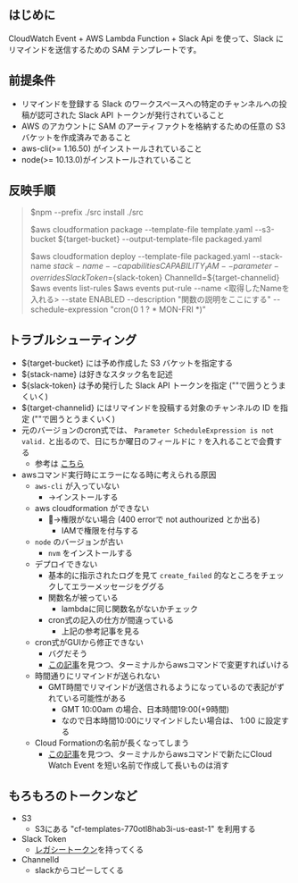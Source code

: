 ## はじめに 

CloudWatch Event + AWS Lambda Function + Slack Api を使って、Slack にリマインドを送信するための SAM テンプレートです。

## 前提条件  

* リマインドを登録する Slack のワークスペースへの特定のチャンネルへの投稿が認可された Slack API トークンが発行されていること  
* AWS のアカウントに SAM のアーティファクトを格納するための任意の S3 バケットを作成済みであること  
* aws-cli(>= 1.16.50) がインストールされていること  
* node(>= 10.13.0)がインストールされていること  

## 反映手順  

> $npm --prefix ./src install ./src  
> 
> $aws cloudformation package --template-file template.yaml --s3-bucket ${target-bucket} --output-template-file packaged.yaml  
>  
> $aws cloudformation deploy --template-file packaged.yaml --stack-name ${stack-name} --capabilities CAPABILITY_IAM --parameter-overrides SlackToken=${slack-token} ChannelId=${target-channelid}
> $aws events list-rules
> $aws events put-rule --name <取得したNameを入れる>  --state ENABLED --description "関数の説明をここにする" --schedule-expression "cron(0 1 ? * MON-FRI *)"

## トラブルシューティング
* ${target-bucket} には予め作成した S3 バケットを指定する
* ${stack-name} は好きなスタック名を記述
* ${slack-token} は予め発行した Slack API トークンを指定 (""で囲うとうまくいく)
* ${target-channelid} にはリマインドを投稿する対象のチャンネルの ID を指定 (""で囲うとうまくいく)
* 元のバージョンのcron式では、 `Parameter ScheduleExpression is not valid.` と出るので、日にちか曜日のフィールドに `?` を入れることで会費する
  * 参考は [こちら](https://www.kabegiwablog.com/entry/2018/05/23/100000)
* awsコマンド実行時にエラーになる時に考えられる原因
  *  `aws-cli` が入っていない
     *  →インストールする
  *  aws cloudformation ができない
     *  →権限がない場合 (400 errorで not authourized とか出る)
        *  IAMで権限を付与する
  *  `node` のバージョンが古い
     *  `nvm` をインストールする
  *  デプロイできない
     *  基本的に指示されたログを見て `create_failed` 的なところをチェックしてエラーメッセージをググる
     *  関数名が被っている
        *  lambdaに同じ関数名がないかチェック
     *  cron式の記入の仕方が間違っている
        *  上記の参考記事を見る
  *  cron式がGUIから修正できない
     *  バグだそう
     *  [この記事](https://github.com/concurrencylabs/aws-pricing-tools/issues/8)を見つつ、ターミナルからawsコマンドで変更すればいける
  *  時間通りにリマインドが送られない
     *  GMT時間でリマインドが送信されるようになっているので表記がずれている可能性がある
        *  GMT 10:00am の場合、日本時間19:00(+9時間)
        *  なので日本時間10:00にリマインドしたい場合は、 1:00 に設定する 
  *  Cloud Formationの名前が長くなってしまう
     *  [この記事](https://github.com/concurrencylabs/aws-pricing-tools/issues/8)を見つつ、ターミナルからawsコマンドで新たにCloud Watch Event を短い名前で作成して長いものは消す

## もろもろのトークンなど
* S3
  * S3にある "cf-templates-770otl8hab3i-us-east-1" を利用する
* Slack Token
  * [レガシートークン](https://api.slack.com/legacy/custom-integrations/legacy-tokens)を持ってくる
* ChannelId
  * slackからコピーしてくる
